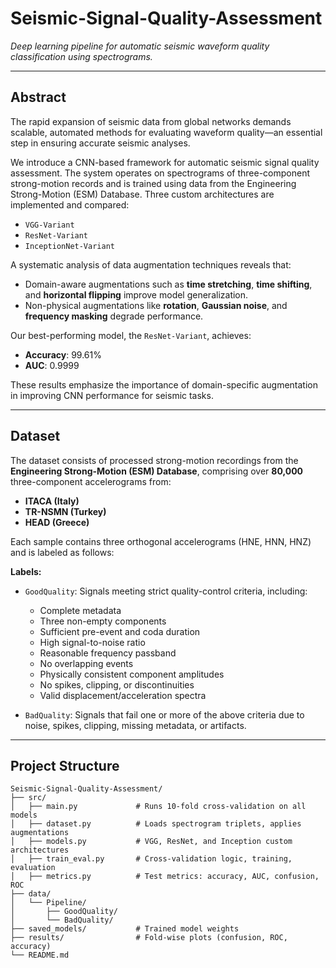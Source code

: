 # Seismic-Signal-Quality-Assessment

_Deep learning pipeline for automatic seismic waveform quality classification using spectrograms._

---

## Abstract

The rapid expansion of seismic data from global networks demands scalable, automated methods for evaluating waveform quality—an essential step in ensuring accurate seismic analyses.

We introduce a CNN-based framework for automatic seismic signal quality assessment. The system operates on spectrograms of three-component strong-motion records and is trained using data from the Engineering Strong-Motion (ESM) Database. Three custom architectures are implemented and compared:

- `VGG-Variant`
- `ResNet-Variant`
- `InceptionNet-Variant`

A systematic analysis of data augmentation techniques reveals that:

- Domain-aware augmentations such as **time stretching**, **time shifting**, and **horizontal flipping** improve model generalization.
- Non-physical augmentations like **rotation**, **Gaussian noise**, and **frequency masking** degrade performance.

Our best-performing model, the `ResNet-Variant`, achieves:

- **Accuracy**: 99.61%  
- **AUC**: 0.9999

These results emphasize the importance of domain-specific augmentation in improving CNN performance for seismic tasks.

---

## Dataset

The dataset consists of processed strong-motion recordings from the **Engineering Strong-Motion (ESM) Database**, comprising over **80,000** three-component accelerograms from:

- **ITACA (Italy)**
- **TR-NSMN (Turkey)**
- **HEAD (Greece)**

Each sample contains three orthogonal accelerograms (HNE, HNN, HNZ) and is labeled as follows:

**Labels:**

- `GoodQuality`: Signals meeting strict quality-control criteria, including:
  - Complete metadata
  - Three non-empty components
  - Sufficient pre-event and coda duration
  - High signal-to-noise ratio
  - Reasonable frequency passband
  - No overlapping events
  - Physically consistent component amplitudes
  - No spikes, clipping, or discontinuities
  - Valid displacement/acceleration spectra

- `BadQuality`: Signals that fail one or more of the above criteria due to noise, spikes, clipping, missing metadata, or artifacts.


---

## Project Structure

```plaintext
Seismic-Signal-Quality-Assessment/
├── src/
│   ├── main.py             # Runs 10-fold cross-validation on all models
│   ├── dataset.py          # Loads spectrogram triplets, applies augmentations
│   ├── models.py           # VGG, ResNet, and Inception custom architectures
│   ├── train_eval.py       # Cross-validation logic, training, evaluation
│   ├── metrics.py          # Test metrics: accuracy, AUC, confusion, ROC
├── data/
│   └── Pipeline/
│       ├── GoodQuality/
│       └── BadQuality/
├── saved_models/           # Trained model weights 
├── results/                # Fold-wise plots (confusion, ROC, accuracy)
└── README.md
